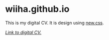 # wiiha.github.io
This is my digital CV. It is design using [new.css](https://newcss.net/).

[*Link to digital CV.*](https://wiiha.github.io)